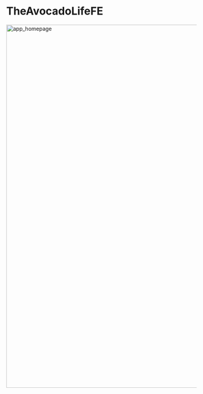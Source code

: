 # TheAvocadoLifeFE

<img width="960" alt="app_homepage" src="https://user-images.githubusercontent.com/16003330/174151962-afd493b9-fddd-4da0-bb7c-49aeda730485.PNG">
